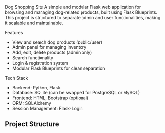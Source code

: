 Dog Shopping Site 
A simple and modular Flask web application for browsing and managing dog-related products, built using Flask Blueprints. This project is structured to separate admin and user functionalities, making it scalable and maintainable.

Features

- View and search dog products (public/user)
-  Admin panel for managing inventory
-  Add, edit, delete products (admin only)
-  Search functionality
-  Login & registration system
-  Modular Flask Blueprints for clean separation

 Tech Stack

- Backend: Python, Flask
- Database: SQLite (can be swapped for PostgreSQL or MySQL)
- Frontend: HTML, Bootstrap (optional)
- ORM: SQLAlchemy
- Session Management: Flask-Login

## Project Structure

